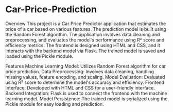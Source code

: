# Car-Price-Prediction
Overview
This project is a Car Price Predictor application that estimates the price of a car based on various features. The prediction model is built using the Random Forest algorithm. The application involves data cleaning and preprocessing, and evaluates the model's performance using R² score and efficiency metrics. The frontend is designed using HTML and CSS, and it interacts with the backend model via Flask. The trained model is saved and loaded using the Pickle module.

Features
Machine Learning Model: Utilizes Random Forest algorithm for car price prediction.
Data Preprocessing: Involves data cleaning, handling missing values, feature encoding, and scaling.
Model Evaluation: Evaluated using R² score to determine the model's accuracy and efficiency.
Frontend Interface: Developed with HTML and CSS for a user-friendly interface.
Backend Integration: Flask is used to connect the frontend with the machine learning model.
Model Persistence: The trained model is serialized using the Pickle module for easy loading and prediction.
